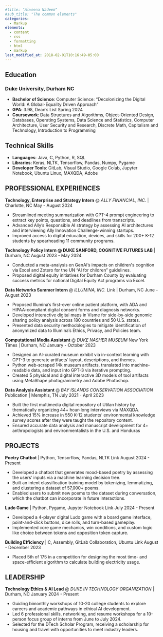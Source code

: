 ```yaml
---
#title: "Alveena Nadeem"
#sub_title: "The common elements"
categories:
  - Markup
elements:
  - content
  - css
  - formatting
  - html
  - markup
last_modified_at: 2018-02-01T10:16:49-05:00
---
```


## Education

### Duke University, Durham NC
  * **Bachelor of Science**: Computer Science: “Decolonizing the Digital World: A Global-Equality Driven Approach”
  * **GPA**: 3.98, Dean’s List Spring 2024
  * **Coursework**: Data Structures and Algorithms, Object-Oriented Design, Databases, Operating Systems, Data Science and Statistics, Computer Architecture, User Security and Research, Discrete Math, Capitalism and Technology, Introduction to Programming

## Technical Skills
  * **Languages**: Java, C, Python, R, SQL
  * **Libraries**: Keras, NLTK, Tensorflow, Pandas, Numpy, Pygame
  * **Developer Tools**: GitLab, Visual Studio, Google Colab, Jupyter Notebook, Ubuntu Linux, MAXQDA, Adobe

## PROFESSIONAL EXPERIENCES

**Technology, Enterprise and Strategy Intern** @ _ALLY FINANCIAL, INC._  | Charlotte, NC			                May - August 2024
  * Streamlined meeting summarization with GPT-4 prompt engineering to extract key points, questions, and deadlines from transcripts.
  * Advanced Ally’s Responsible AI strategy by assessing AI architectures and interviewing Ally Innovation Challenge-winning startups.
  * Improved access to digital education, devices, and skills for 200+ K-12 students by spearheading 11 community programs.

**Technology Policy Intern @ DUKE SANFORD, COGNITIVE FUTURES LAB** | Durham, NC                               August 2023 - May 2024
  * Conducted a meta-analysis on GenAI’s impacts on children's cognition via Excel and Zotero for the UN “AI for children” guidelines.
  * Proposed digital equity initiatives for Durham County by evaluating success metrics for national Digital Equity Act programs via Excel.

**Data Networks Summer Intern** @  _ILLUMINA, INC._  Link  | Durham, NC     			                      	    June - August 2023
  * Proposed Illumina’s first-ever online patient platform, with ADA and HIPAA-compliant digital consent forms and diagnosis networks.
  * Developed interactive digital maps in Visme for side-by-side genomic sharing policy analysis across 180 countries and 50 U.S. states.
  * Presented data security methodologies to mitigate identification of anonymized data to Illumina’s Ethics, Privacy, and Policies team.

**Computational Media Assistant** @ _DUKE NASHER MUSEUM_  New York Times | Durham, NC       	            January - October 2023
  * Designed an AI-curated museum exhibit via in-context learning with GPT-3 to generate artifacts’ layout, descriptions, and themes.
  * Python web-scraped 14k museum artifacts, translated into machine-readable data, and input into GPT-3 via iterative prompting.
  * Created 5 physical and digital interactive 3D models of tool artifacts using MetaShape photogrammetry and Adobe Photoshop.

**Data Analysis Assistant** @ _BAY ISLANDS CONSERVATION ASSOCIATION_  Publication | Memphis, TN	               July 2021 - April 2023
  * Built the first multimedia digital repository of Utilan history by thematically organizing 44+ hour-long interviews via MAXQDA.
  * Achieved 15% increase in 550 K-12 students’ environmental knowledge survey scores after they were taught the repository content.
  * Ensured accurate data analysis and manuscript development for 4+ anthropologists and environmentalists in the U.S. and Honduras

## PROJECTS 

**Poetry Chatbot** | Python, Tensorflow, Pandas, NLTK  Link						                              August 2024 - Present
  * Developed a chatbot that generates mood-based poetry by assessing the users’ inputs via a machine learning decision tree.
  * Built an intent classification training model by tokenizing, lemmatizing, and clustering a dataset of 57,000+ poems.
  * Enabled users to submit new poems to the dataset during conversation, which the chatbot can incorporate in future interactions.

**Ludo Game** | Python, Pygame, Jupyter Notebook  Link							                                      July 2024 - Present 
  * Developed a 4-player digital Ludo game with a board game interface, point-and-click buttons, dice rolls, and turn-based gameplay.
  * Implemented core game mechanics, win conditions, and custom logic like choice between tokens and opposition token capture.

**Building Efficiency** | C, Assembly, GitLab Collaboration, Ubuntu  Link				                       August - December 2023 
  * Placed 5th of 175 in a competition for designing the most time- and space-efficient algorithm to calculate building electricity usage.

## LEADERSHIP

**Technology Ethics & AI Lead** @ _DUKE IN TECHNOLOGY ORGANIZATION_  | Durham, NC		                 January 2024 - Present
  * Guiding bimonthly workshops of 10-20 college students to explore careers and academic pathways in ethical AI development.
  * Led 6 professional skills, networking, and resume workshops for a 10-person focus group of interns from June to July 2024.
  * Selected for the DTech Scholar Program, receiving a scholarship for housing and travel with opportunities to meet industry leaders.




